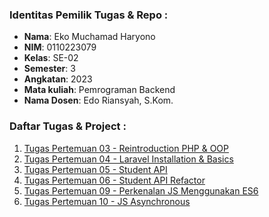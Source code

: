 ### Identitas Pemilik Tugas & Repo :

- **Nama**: Eko Muchamad Haryono  
- **NIM**: 0110223079
- **Kelas**: SE-02
- **Semester**: 3
- **Angkatan**: 2023
- **Mata kuliah**: Pemrograman Backend
- **Nama Dosen**: Edo Riansyah, S.Kom.

### Daftar Tugas & Project :
1. [Tugas Pertemuan 03 - Reintroduction PHP & OOP](https://github.com/ekomh170/backend-2024-se02/tree/pertemuan-3)
2. [Tugas Pertemuan 04 - Laravel Installation & Basics](https://github.com/ekomh170/backend-2024-se02/tree/pertemuan-4_rest-api)
3. [Tugas Pertemuan 05 - Student API](https://github.com/ekomh170/backend-2024-se02/tree/pertemuan-5_student-api)
4. [Tugas Pertemuan 06 - Student API Refactor](https://github.com/ekomh170/backend-2024-se02/tree/pertemuan-6_refactor)
5. [Tugas Pertemuan 09 - Perkenalan JS Menggunakan ES6](https://github.com/ekomh170/backend-2024-se02/tree/pertemuan-9_perkenalan_js_es6)
6. [Tugas Pertemuan 10 - JS Asynchronous](https://github.com/ekomh170/backend-2024-se02/tree/pertemuan-10_asynchronous_programming_js)